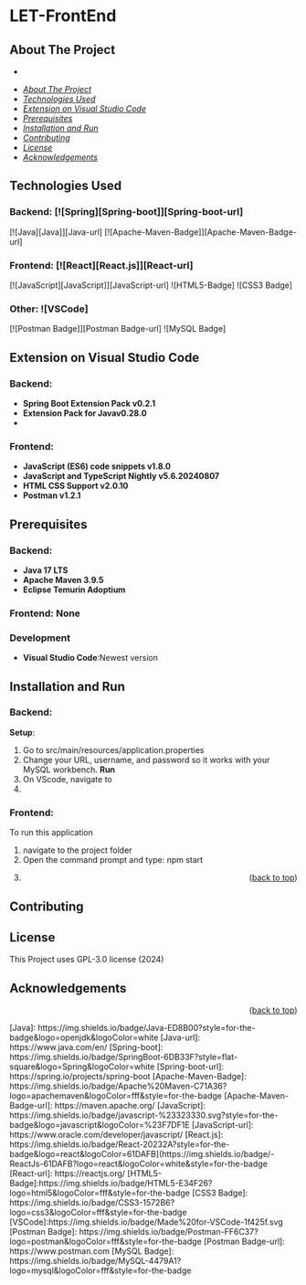 # LET-FrontEnd
## About The Project
*   

<!-- TABLE OF CONTENTS -->
  * [_About The Project_](#about-the-project)
  * [_Technologies Used_](#technologies-used)
  * [_Extension on Visual Studio Code_](#extension-on-visual-studio-code)
  * [_Prerequisites_](#prerequisites)
  * [_Installation and Run_](#installation-and-run)
  * [_Contributing_](#contributing)
  * [_License_](#license)
  * [_Acknowledgements_](#acknowledgements)


## Technologies Used
### Backend: [![Spring][Spring-boot]][Spring-boot-url]
[![Java][Java]][Java-url]  [![Apache-Maven-Badge]][Apache-Maven-Badge-url]

### Frontend: [![React][React.js]][React-url]
[![JavaScript][JavaScript]][JavaScript-url]
![HTML5-Badge]
![CSS3 Badge]
### Other:  ![VSCode]
[![Postman Badge]][Postman Badge-url]
![MySQL Badge]

## Extension on Visual Studio Code
### Backend:
* **Spring Boot Extension Pack v0.2.1**
* **Extension Pack for Javav0.28.0**
* 
### Frontend:
* **JavaScript (ES6) code snippets v1.8.0**
* **JavaScript and TypeScript Nightly v5.6.20240807**
* **HTML CSS Support v2.0.10**
* **Postman v1.2.1**
## Prerequisites
### Backend:
* **Java 17 LTS**
* **Apache Maven 3.9.5**
* **Eclipse Temurin Adoptium**
### Frontend: None
### Development
* **Visual Studio Code**:Newest version
  
## Installation and Run

### Backend:
**Setup**: 
1. Go to src/main/resources/application.properties
2. Change your URL, username, and password so it works with your MySQL workbench.
**Run**
1. On VScode, navigate to
2. 
### Frontend:
 To run this application
 1. navigate to the project folder 
 2. Open the command prompt and type: npm start
 3. 
    <p align="right">(<a href="#readme-top">back to top</a>)</p>
## Contributing

## License
This Project uses GPL-3.0 license (2024)
## Acknowledgements

<p align="right">(<a href="#readme-top">back to top</a>)</p>
<!-- MARKDOWN LINKS & IMAGES -->
<!-- https://www.markdownguide.org/basic-syntax/#reference-style-links -->
[Java]: https://img.shields.io/badge/Java-ED8B00?style=for-the-badge&logo=openjdk&logoColor=white
[Java-url]: https://www.java.com/en/
[Spring-boot]: https://img.shields.io/badge/SpringBoot-6DB33F?style=flat-square&logo=Spring&logoColor=white
[Spring-boot-url]: https://spring.io/projects/spring-boot
[Apache-Maven-Badge]: https://img.shields.io/badge/Apache%20Maven-C71A36?logo=apachemaven&logoColor=fff&style=for-the-badge
[Apache-Maven-Badge-url]: https://maven.apache.org/
[JavaScript]: https://img.shields.io/badge/javascript-%23323330.svg?style=for-the-badge&logo=javascript&logoColor=%23F7DF1E
[JavaScript-url]: https://www.oracle.com/developer/javascript/
[React.js]: https://img.shields.io/badge/React-20232A?style=for-the-badge&logo=react&logoColor=61DAFB](https://img.shields.io/badge/-ReactJs-61DAFB?logo=react&logoColor=white&style=for-the-badge
[React-url]: https://reactjs.org/
[HTML5-Badge]:https://img.shields.io/badge/HTML5-E34F26?logo=html5&logoColor=fff&style=for-the-badge
[CSS3 Badge]: https://img.shields.io/badge/CSS3-1572B6?logo=css3&logoColor=fff&style=for-the-badge
[VSCode]:https://img.shields.io/badge/Made%20for-VSCode-1f425f.svg
[Postman Badge]: https://img.shields.io/badge/Postman-FF6C37?logo=postman&logoColor=fff&style=for-the-badge
[Postman Badge-url]: https://www.postman.com
[MySQL Badge]: https://img.shields.io/badge/MySQL-4479A1?logo=mysql&logoColor=fff&style=for-the-badge
